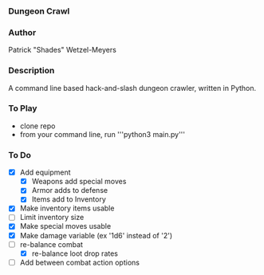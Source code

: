 ### Dungeon Crawl
### Author
Patrick "Shades" Wetzel-Meyers

### Description
A command line based hack-and-slash dungeon crawler, written in Python.

### To Play
* clone repo
* from your command line, run '''python3 main.py'''

### To Do
* [x] Add equipment
    * [x] Weapons add special moves
    * [x] Armor adds to defense
    * [x] Items add to Inventory
* [x] Make inventory items usable
* [ ] Limit inventory size
* [x] Make special moves usable
* [x] Make damage variable (ex '1d6' instead of '2')
* [ ] re-balance combat
    * [x] re-balance loot drop rates
* [ ] Add between combat action options
